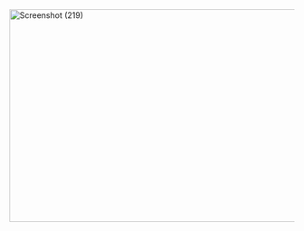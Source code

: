 <img width="602" height="377" alt="Screenshot (219)" src="https://github.com/user-attachments/assets/275bc251-5ac4-4c5a-a0af-23380be1f9d0" />
